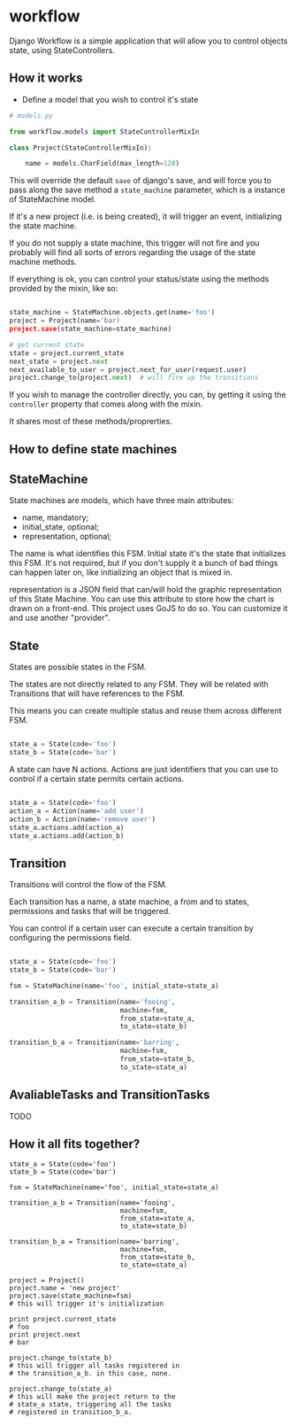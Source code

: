 # workflow

Django Workflow is a simple application that will allow you
to control objects state, using StateControllers.

## How it works

* Define a model that you wish to control it's state

```python
# models.py

from workflow.models import StateControllerMixIn

class Project(StateControllerMixIn):

    name = models.CharField(max_length=128)

 ```

This will override the default ```save``` of django's save, and
will force you to pass along the save method a ```state_machine```
parameter, which is a instance of StateMachine model.

If it's a new project (i.e. is being created), it will trigger
an event, initializing the state machine.

If you do not supply a state machine, this trigger will not fire
and you probably will find all sorts of errors regarding the usage
of the state machine methods.

If everything is ok, you can control your status/state using
the methods provided by the mixin, like so:

```python

state_machine = StateMachine.objects.get(name='foo') 
project = Project(name='bar)
project.save(state_machine=state_machine)

# get current state
state = project.current_state
next_state = project.next
next_available_to_user = project.next_for_user(request.user)
project.change_to(project.next)  # will fire up the transitions
```

If you wish to manage the controller directly, you can, by getting it
using the ```controller``` property that comes along with the mixin.

It shares most of these methods/proprerties.

## How to define state machines

## StateMachine

State machines are models, which have three main attributes:

* name, mandatory;
* initial_state, optional;
* representation, optional;

The name is what identifies this FSM. Initial state it's the state
that initializes this FSM. It's not required, but if you don't supply it
a bunch of bad things can happen later on, like initializing an object
that is mixed in.

representation is a JSON field that can/will hold the graphic
representation of this State Machine. You can use this attribute
to store how the chart is drawn on a front-end. This project
uses GoJS to do so. You can customize it and use another "provider".

## State

States are possible states in the FSM.

The states are not directly related to any FSM. They will be related with Transitions
that will have references to the FSM.

This means you can create multiple status and reuse them across different FSM.

```python

state_a = State(code='foo')
state_b = State(code='bar')
```

A state can have N actions. Actions are just identifiers that you
can use to control if a certain state permits certain actions.

```python

state_a = State(code='foo')
action_a = Action(name='add user')
action_b = Action(name='remove user')
state_a.actions.add(action_a)
state_a.actions.add(action_b)
```

## Transition

Transitions will control the flow of the FSM.

Each transition has a name, a state machine,
a from and to states, permissions and tasks that will
be triggered.

You can control if a certain user can execute a certain transition
by configuring the permissions field.

```python

state_a = State(code='foo')
state_b = State(code='bar')

fsm = StateMachine(name='foo', initial_state=state_a)

transition_a_b = Transition(name='fooing',
                            machine=fsm,
                            from_state=state_a,
                            to_state=state_b)

transition_b_a = Transition(name='barring',
                            machine=fsm,
                            from_state=state_b,
                            to_state=state_a)
```

## AvaliableTasks and TransitionTasks

TODO

## How it all fits together?

```
state_a = State(code='foo')
state_b = State(code='bar')

fsm = StateMachine(name='foo', initial_state=state_a)

transition_a_b = Transition(name='fooing',
                            machine=fsm,
                            from_state=state_a,
                            to_state=state_b)

transition_b_a = Transition(name='barring',
                            machine=fsm,
                            from_state=state_b,
                            to_state=state_a)

project = Project()
project.name = 'new project'
project.save(state_machine=fsm)
# this will trigger it's initialization

print project.current_state
# foo
print project.next
# bar

project.change_to(state_b)
# this will trigger all tasks registered in
# the transition_a_b. in this case, none.

project.change_to(state_a)
# this will make the project return to the
# state_a state, triggering all the tasks
# registered in transition_b_a.
```